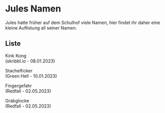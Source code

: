 # Jules Namen

Jules hatte früher auf dem Schulhof viele Namen, hier findet ihr daher eine kleine Auflistung all seiner Namen.

## Liste

Kink Kong  
(skribbl.io - 08.01.2023)

Stachelficker  
(Green Hell - 10.01.2023)

Fingergefahr  
(Redfall - 02.05.2023)

Grabglocke  
(Redfall - 02.05.2023)
